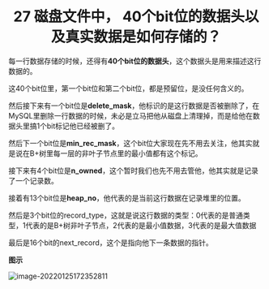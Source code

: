 <h1 align="center">27 磁盘文件中， 40个bit位的数据头以及真实数据是如何存储的？</h1>



每一行数据存储的时候，还得有**40个bit位的数据头**，这个数据头是用来描述这行数据的。

这40个bit位里，第一个bit位和第二个bit位，都是预留位，是没任何含义的。

然后接下来有一个bit位是**delete_mask**，他标识的是这行数据是否被删除了，在MySQL里删除一行数据的时候，未必是立马把他从磁盘上清理掉，而是给他在数据头里搞1个bit标记他已经被删了。

然后下一个bit位是**min_rec_mask**，这个bit位大家现在先不用去关注，他其实就是说在B+树里每一层的非叶子节点里的最小值都有这个标记。

接下来有4个bit位是**n_owned**，这个暂时我们也先不用去管他，他其实就是记录了一个记录数。

接着有13个bit位是**heap_no**，他代表的是当前这行数据在记录堆里的位置。

然后是3个bit位的record_type，这就是说这行数据的类型：0代表的是普通类型，1代表的是B+树非叶子节点，2代表的是最小值数据，3代表的是最大值数据

最后是16个bit的next_record，这个是指向他下一条数据的指针。

**图示**

![image-20220125172352811](https://studyimages.oss-cn-beijing.aliyuncs.com/img/mysql/01-33/202210201131593.png)


